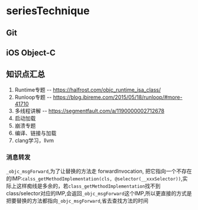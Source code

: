 # seriesTechnique
## Git
## iOS Object-C

## 知识点汇总
   1. Runtime专题 -- https://halfrost.com/objc_runtime_isa_class/
   2. Runloop专题 -- https://blog.ibireme.com/2015/05/18/runloop/#more-41710
   3. 多线程讲解 -- https://segmentfault.com/a/1190000002712678
   4. 启动加载
   5. 崩溃专题
   6. 编译、链接与加载
   7. clang学习，llvm

### 消息转发
`_objc_msgForward`,为了让替换的方法走 forwardInvocation, 把它指向一个不存在的IMP:`calss_getMethodImplementation(cls, @selector(__xxxSelector))`,实际上这样痴线是多余的，若`class_getMethodImplementation`找不到class/selector对应的IMP,会返回`_objc_msgForward`这个IMP,所以更直接的方式是把要替换的方法都指向`_objc_msgForward`,省去查找方法的时间

